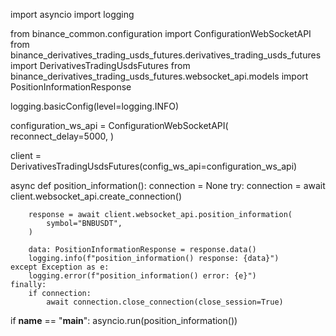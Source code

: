 import asyncio
import logging

from binance_common.configuration import ConfigurationWebSocketAPI
from binance_derivatives_trading_usds_futures.derivatives_trading_usds_futures import DerivativesTradingUsdsFutures
from binance_derivatives_trading_usds_futures.websocket_api.models import PositionInformationResponse


logging.basicConfig(level=logging.INFO)

configuration_ws_api = ConfigurationWebSocketAPI(
    reconnect_delay=5000,
)

client = DerivativesTradingUsdsFutures(config_ws_api=configuration_ws_api)

async def position_information():
    connection = None
    try:
        connection = await client.websocket_api.create_connection()

        response = await client.websocket_api.position_information(
            symbol="BNBUSDT",
        )

        data: PositionInformationResponse = response.data()
        logging.info(f"position_information() response: {data}")
    except Exception as e:
        logging.error(f"position_information() error: {e}")
    finally:
        if connection:
            await connection.close_connection(close_session=True)

if __name__ == "__main__":
    asyncio.run(position_information())
